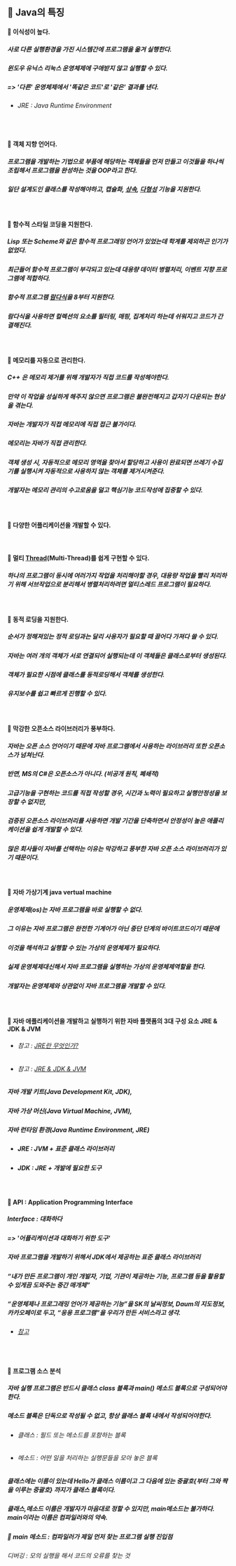 ## :pushpin: Java의 특징
#### :round_pushpin: 이식성이 높다.
##### 사로 다른 실행환경을 가진 시스템간에 프로그램을 옮겨 실행한다.
##### 윈도우 유닉스 리눅스 운영체제에 구애받지 않고 실행할 수 있다. 
##### => '다른' 운영체제에서 '똑같은 코드'로 '같은' 결과를 낸다.
* ###### JRE : Java Runtime Environment

<br>

#### :round_pushpin: 객체 지향 언어다.
##### 프로그램을 개발하는 기법으로 부품에 해당하는 객체들을 먼저 만들고 이것들을 하나씩 조립해서 프로그램을 완성하는 것을 OOP라고 한다.
##### 일단 설계도인 클래스를 작성해야하고, 캡슐화, [상속](https://github.com/6161990/TIL/blob/main/Java/Inheritance.md), [다형성](https://github.com/6161990/TIL/blob/main/Java/Polymorphism.md) 기능을 지원한다.

<br>

#### :round_pushpin: 함수적 스타일 코딩을 지원한다.
##### Lisp 또는 Scheme와 같은 함수적 프로그래밍 언어가 있었는데 학계를 제외하곤 인기가 없었다. 
##### 최근들어 함수적 프로그램이 부각되고 있는데 대용량 데이터 병렬처리, 이벤트 지향 프로그램에 적합하다.
##### 함수적 프로그램 [람다식](https://github.com/6161990/TIL/blob/main/Java/Lambda%20Expression.md)을 8부터 지원한다.
##### 람다식을 사용하면 컬렉션의 요소를 필터링, 매핑, 집계처리 하는데 쉬워지고 코드가 간결해진다.

<br>

#### :round_pushpin: 메모리를 자동으로 관리한다. 
##### C++ 은 메모리 제거를 위해 개발자가 직접 코드를 작성해야한다.
##### 만약 이 작업을 성실하게 해주지 않으면 프로그램은 불완전해지고 갑자기 다운되는 현상을 겪는다.
##### 자바는 개발자가 직접 메모리에 직접 접근 불가이다. 
##### 메모리는 자바가 직접 관리한다.
##### 객체 생성 시, 자동적으로 메모리 영역을 찾아서 할당하고 사용이 완료되면 쓰레기 수집기를 실행시켜 자동적으로 사용하지 않는 객체를 제거시켜준다.
##### 개발자는 메모리 관리의 수고로움을 덜고 핵심기능 코드작성에 집중할 수 있다.

<br>

#### :round_pushpin: 다양한 어플리케이션을 개발할 수 있다.

<br>

#### :round_pushpin: 멀티 [Thread](https://github.com/6161990/TIL/blob/main/Java/Thread.md)(Multi-Thread)를 쉽게 구현할 수 있다.
##### 하나의 프로그램이 동시에 여러가지 작업을 처리해야할 경우, 대용량 작업을 빨리 처리하기 위해 서브작업으로 분리해서 병렬처리하려면 멀티스레드 프로그램이 필요하다.

<br>

#### :round_pushpin: 동적 로딩을 지원한다.
##### 순서가 정해져있는 정적 로딩과는 달리 사용자가 필요할 때 끌어다 가져다 쓸 수 있다.
##### 자바는 여러 개의 객체가 서로 연결되어 실행되는데 이 객체들은 클래스로부터 생성된다.
##### 객체가 필요한 시점에 클래스를 동적로딩해서 객체를 생성한다.
##### 유지보수를 쉽고 빠르게 진행할 수 있다.

<br>

#### :round_pushpin: 막강한 오픈소스 라이브러리가 풍부하다.
##### 자바는 오픈 소스 언어이기 때문에 자바 프로그램에서 사용하는 라이브러리 또한 오픈소스가 넘쳐난다.
##### 반면, MS의 C#은 오픈소스가 아니다. (비공개 원칙, 폐쇄적)
##### 고급기능을 구현하는 코드를 직접 작성할 경우, 시간과 노력이 필요하고 실행안정성을 보장할 수 없지만, 
##### 검증된 오픈소스 라이브러리를 사용하면 개발 기간을 단축하면서 안정성이 높은 애플리케이션을 쉽게 개발할 수 있다.
##### 많은 회사들이 자바를 선택하는 이유는 막강하고 풍부한 자바 오픈 소스 라이브러리가 있기 때문이다.

<br>

#### :round_pushpin: 자바 가상기계 java vertual machine
##### 운영체제(os)는 자바 프로그램을 바로 실행할 수 없다. 
##### 그 이유는 자바 프로그램은 완전한 기계어가 아닌 중단 단계의 바이트코드이기 때문에
##### 이것을 해석하고 실행할 수 있는 가상의 운영체제가 필요하다. 
##### 실제 운영체제대신해서 자바 프로그램을 실행하는 가상의 운영체제역할을 한다.
##### 개발자는 운영체제와 상관없이 자바 프로그램을 개발할 수 있다.

<br>

#### :triangular_flag_on_post: 자바 애플리케이션을 개발하고 실행하기 위한 자바 플랫폼의 3대 구성 요소 JRE & JDK & JVM
* ###### 참고 : [JRE란 무엇인가?](https://www.itworld.co.kr/t/62076/%EA%B0%80%EC%83%81%ED%99%94/110768)
* ###### 참고 : [JRE & JDK & JVM](https://wikidocs.net/257)
##### 자바 개발 키트(Java Development Kit, JDK), 
##### 자바 가상 머신(Java Virtual Machine, JVM), 
##### 자바 런타임 환경(Java Runtime Environment, JRE)
* ##### JRE : JVM + 표준 클래스 라이브러리
* ##### JDK : JRE + 개발에 필요한 도구

<br>

#### :triangular_flag_on_post: API : Application Programming Interface
#####     ***Interface : 대화하다*** 
##### => '어플리케이션과 대화하기 위한 도구'
##### 자바 프로그램을 개발하기 위해서 JDK에서 제공하는 표준 클래스 라이브러리
##### “내가 만든 프로그램이 개인 개발자, 기업, 기관이 제공하는 기능, 프로그램 등을 활용할 수 있게끔 도와주는 중간 매개체”
##### “운영체제나 프로그래밍 언어가 제공하는 기능”을 SK의 날씨정보, Daum의 지도정보, 카카오페이로 두고, “응용 프로그램”을 우리가 만든 서비스라고 생각.
* ###### [참고](https://dydrlaks.medium.com/api-%EB%9E%80-c0fd6222d34c)

<br>

#### :triangular_flag_on_post: 프로그램 소스 분석
##### 자바 실행 프로그램은 반드시 클래스 class 블록과 main() 메소드 블록으로 구성되어야한다.
##### 메소드 블록은 단독으로 작성될 수 없고, 항상 클래스 블록 내에서 작성되어야한다. 
* ###### 클래스 : 필드 또는 메소드를 포함하는 블록
* ###### 메소드 : 어떤 일을 처리하는 실행문들을 모아 놓은 블록
##### 클래스에는 이름이 있는데 Hello가 클래스 이름이고 그 다음에 있는 중괄호{부터 그와 짝을 이루는 중괄호} 까지가 클래스 블록이다.
##### 클래스,메소드 이름은 개발자가 마음대로 정할 수 있지만, main메소드는 불가하다. main이라는 이름은 컴파일러와의 약속.
  #####   :triangular_flag_on_post: main 메소드 : 컴파일러가 제일 먼저 찾는 프로그램 실행 진입점 
  ######    디버깅 : 모의 실행을 해서 코드의 오류를 찾는 것 
